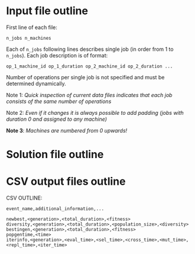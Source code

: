 # Input file outline

First line of each file:

```
n_jobs n_machines
```

Each of `n_jobs` following lines describes single job (in order from 1 to `n_jobs`).
Each job description is of format:

```
op_1_machine_id op_1_duration op_2_machine_id op_2_duration ...
```

Number of operations per single job is not specified and must
be determined dynamically.

Note 1: *Quick inspection of current data files indicates that each job
consists of the same number of operations*

Note 2: *Even if it changes it is always possible to add padding (jobs with duration 0
and assigned to any machine)*

**Note 3**: *Machines are numbered from 0 upwards!*

# Solution file outline



# CSV output files outline

CSV OUTLINE:

```csv
event_name,additional_information,...

newbest,<generation>,<total_duration>,<fitness>
diversity,<generation>,<total_duration>,<population_size>,<diversity>
bestingen,<generation>,<total_duration>,<fitness>
popgentime,<time>
iterinfo,<generation>,<eval_time>,<sel_time>,<cross_time>,<mut_time>,<repl_time>,<iter_time>
```
